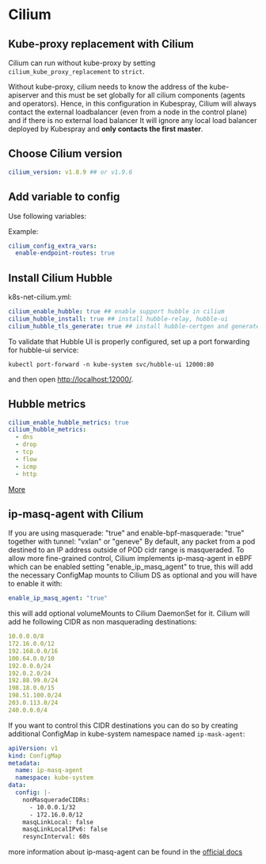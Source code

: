 # Cilium

## Kube-proxy replacement with Cilium

Cilium can run without kube-proxy by setting `cilium_kube_proxy_replacement`
to `strict`.

Without kube-proxy, cilium needs to know the address of the kube-apiserver
and this must be set globally for all cilium components (agents and operators).
Hence, in this configuration in Kubespray, Cilium will always contact
the external loadbalancer (even from a node in the control plane)
and if there is no external load balancer It will ignore any local load
balancer deployed by Kubespray and **only contacts the first master**.

## Choose Cilium version

```yml
cilium_version: v1.8.9 ## or v1.9.6
```

## Add variable to config

Use following variables:

Example:

```yml
cilium_config_extra_vars:
  enable-endpoint-routes: true
```

## Install Cilium Hubble

k8s-net-cilium.yml:

```yml
cilium_enable_hubble: true ## enable support hubble in cilium
cilium_hubble_install: true ## install hubble-relay, hubble-ui
cilium_hubble_tls_generate: true ## install hubble-certgen and generate certificates
```

To validate that Hubble UI is properly configured, set up a port forwarding for hubble-ui service:

```shell script
kubectl port-forward -n kube-system svc/hubble-ui 12000:80
```

and then open [http://localhost:12000/](http://localhost:12000/).

## Hubble metrics

```yml
cilium_enable_hubble_metrics: true
cilium_hubble_metrics:
  - dns
  - drop
  - tcp
  - flow
  - icmp
  - http
```  

[More](https://docs.cilium.io/en/v1.9/operations/metrics/#hubble-exported-metrics)

## ip-masq-agent with Cilium

If you are using masquerade: "true" and enable-bpf-masquerade: "true" together
with tunnel: "vxlan" or "geneve"
By default, any packet from a pod destined to an IP address outside of
POD cidr range is masqueraded. To allow more fine-grained
control, Cilium implements ip-masq-agent in eBPF which can be enabled
setting "enable_ip_masq_agent" to true, this will add the necessary
ConfigMap mounts to Cilium DS as optional and you will have to enable it with:

```yml
enable_ip_masq_agent: "true"
```

this will add optional volumeMounts to Cilium DaemonSet for it. Cilium will add he following CIDR as non masquerading destinations:
```yml
10.0.0.0/8
172.16.0.0/12
192.168.0.0/16
100.64.0.0/10
192.0.0.0/24
192.0.2.0/24
192.88.99.0/24
198.18.0.0/15
198.51.100.0/24
203.0.113.0/24
240.0.0.0/4
```

If you want to control this CIDR destinations you can do so by creating additional ConfigMap in kube-system namespace named `ip-mask-agent`:

```yml
apiVersion: v1
kind: ConfigMap
metadata:
  name: ip-masq-agent
  namespace: kube-system
data:
  config: |-
    nonMasqueradeCIDRs:
      - 10.0.0.1/32
      - 172.16.0.0/12
    masqLinkLocal: false
    masqLinkLocalIPv6: false
    resyncInterval: 60s
```

more information about ip-masq-agent can be found in the  [official docs](https://docs.cilium.io/en/stable/concepts/networking/masquerading/)
